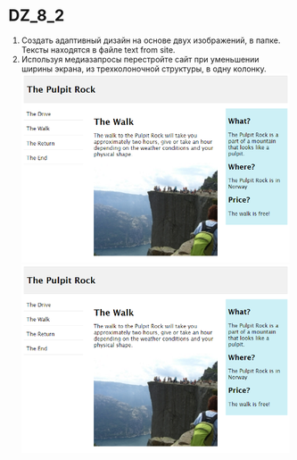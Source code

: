 # DZ_8_2
1. Создать адаптивный дизайн на основе двух изображений, в папке. Тексты находятся в файле text from site.
2. Используя медиазапросы перестройте сайт при уменьшении ширины экрана, из трехколоночной структуры, в одну колонку. 
![rezultat](https://github.com/tori190386/DZ_8_2/blob/master/img/1.PNG)
![rezultat](https://github.com/tori190386/DZ_8_2/blob/master/img/1.PNG)
